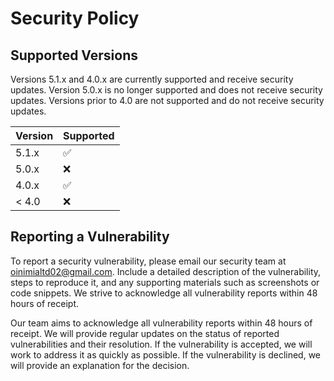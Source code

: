 # Security Policy

## Supported Versions

Versions 5.1.x and 4.0.x are currently supported and receive security updates.
Version 5.0.x is no longer supported and does not receive security updates.
Versions prior to 4.0 are not supported and do not receive security updates.

| Version | Supported          |
| ------- | ------------------ |
| 5.1.x   | :white_check_mark: |
| 5.0.x   | :x:                |
| 4.0.x   | :white_check_mark: |
| < 4.0   | :x:                |

## Reporting a Vulnerability

To report a security vulnerability, please email our security team at oinimialtd02@gmail.com. 
Include a detailed description of the vulnerability, steps to reproduce it, and any supporting materials such as screenshots or code snippets. 
We strive to acknowledge all vulnerability reports within 48 hours of receipt.

Our team aims to acknowledge all vulnerability reports within 48 hours of receipt. We will provide regular updates on the status of reported vulnerabilities
and their resolution. If the vulnerability is accepted, we will work to address it as quickly as possible. If the vulnerability is declined, we will provide 
an explanation for the decision.


